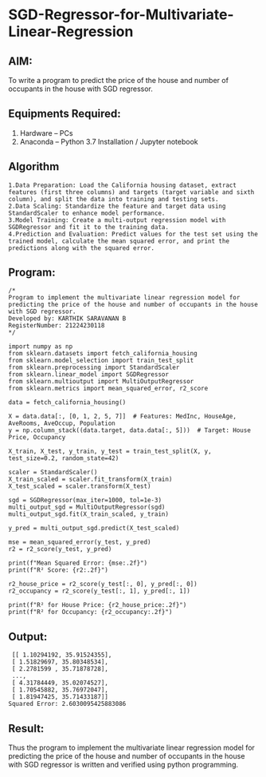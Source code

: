 # SGD-Regressor-for-Multivariate-Linear-Regression

## AIM:
To write a program to predict the price of the house and number of occupants in the house with SGD regressor.

## Equipments Required:
1. Hardware – PCs
2. Anaconda – Python 3.7 Installation / Jupyter notebook

## Algorithm
```
1.Data Preparation: Load the California housing dataset, extract features (first three columns) and targets (target variable and sixth column), and split the data into training and testing sets.
2.Data Scaling: Standardize the feature and target data using StandardScaler to enhance model performance.
3.Model Training: Create a multi-output regression model with SGDRegressor and fit it to the training data.
4.Prediction and Evaluation: Predict values for the test set using the trained model, calculate the mean squared error, and print the predictions along with the squared error.
```

## Program:
```
/*
Program to implement the multivariate linear regression model for predicting the price of the house and number of occupants in the house with SGD regressor.
Developed by: KARTHIK SARAVANAN B
RegisterNumber: 21224230118
*/
```
```
import numpy as np
from sklearn.datasets import fetch_california_housing
from sklearn.model_selection import train_test_split
from sklearn.preprocessing import StandardScaler
from sklearn.linear_model import SGDRegressor
from sklearn.multioutput import MultiOutputRegressor
from sklearn.metrics import mean_squared_error, r2_score

data = fetch_california_housing()

X = data.data[:, [0, 1, 2, 5, 7]]  # Features: MedInc, HouseAge, AveRooms, AveOccup, Population
y = np.column_stack((data.target, data.data[:, 5]))  # Target: House Price, Occupancy

X_train, X_test, y_train, y_test = train_test_split(X, y, test_size=0.2, random_state=42)

scaler = StandardScaler()
X_train_scaled = scaler.fit_transform(X_train)
X_test_scaled = scaler.transform(X_test)

sgd = SGDRegressor(max_iter=1000, tol=1e-3)
multi_output_sgd = MultiOutputRegressor(sgd)
multi_output_sgd.fit(X_train_scaled, y_train)

y_pred = multi_output_sgd.predict(X_test_scaled)

mse = mean_squared_error(y_test, y_pred)
r2 = r2_score(y_test, y_pred)

print(f"Mean Squared Error: {mse:.2f}")
print(f"R² Score: {r2:.2f}")

r2_house_price = r2_score(y_test[:, 0], y_pred[:, 0])
r2_occupancy = r2_score(y_test[:, 1], y_pred[:, 1])

print(f"R² for House Price: {r2_house_price:.2f}")
print(f"R² for Occupancy: {r2_occupancy:.2f}")

```





## Output:
```Predictions:
 [[ 1.10294192, 35.91524355],
 [ 1.51829697, 35.80348534],
 [ 2.2781599 , 35.71878728],
 ...,
 [ 4.31784449, 35.02074527],
 [ 1.70545882, 35.76972047],
 [ 1.81947425, 35.71433187]]
Squared Error: 2.6030095425883086
```

## Result:
Thus the program to implement the multivariate linear regression model for predicting the price of the house and number of occupants in the house with SGD regressor is written and verified using python programming.
